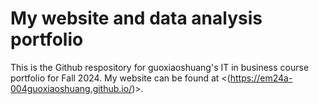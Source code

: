 # My website and data analysis portfolio

This is the Github respository for guoxiaoshuang's IT in business course portfolio for Fall 2024. My website can be found at <(https://em24a-004guoxiaoshuang.github.io/)>.
</p>
